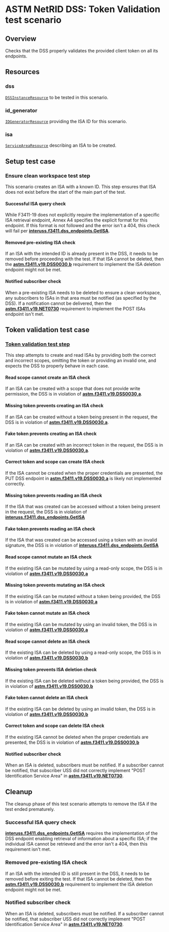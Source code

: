 # ASTM NetRID DSS: Token Validation test scenario

## Overview

Checks that the DSS properly validates the provided client token on all its endpoints.

## Resources

### dss

[`DSSInstanceResource`](../../../../../resources/astm/f3411/dss.py) to be tested in this scenario.

### id_generator

[`IDGeneratorResource`](../../../../../resources/interuss/id_generator.py) providing the ISA ID for this scenario.

### isa

[`ServiceAreaResource`](../../../../../resources/netrid/service_area.py) describing an ISA to be created.

## Setup test case

### Ensure clean workspace test step

This scenario creates an ISA with a known ID.  This step ensures that ISA does not exist before the start of the main
part of the test.

#### Successful ISA query check

While F3411-19 does not explicitly require the implementation of a specific ISA retrieval endpoint, Annex A4 specifies the explicit format for this endpoint.  If this format is not followed and the error isn't a 404, this check will fail per **[interuss.f3411.dss_endpoints.GetISA](../../../../../requirements/interuss/f3411/dss_endpoints.md)**.

#### Removed pre-existing ISA check

If an ISA with the intended ID is already present in the DSS, it needs to be removed before proceeding with the test.  If that ISA cannot be deleted, then the **[astm.f3411.v19.DSS0030,b](../../../../../requirements/astm/f3411/v19.md)** requirement to implement the ISA deletion endpoint might not be met.

#### Notified subscriber check

When a pre-existing ISA needs to be deleted to ensure a clean workspace, any subscribers to ISAs in that area must be notified (as specified by the DSS).  If a notification cannot be delivered, then the **[astm.f3411.v19.NET0730](../../../../../requirements/astm/f3411/v19.md)** requirement to implement the POST ISAs endpoint isn't met.

## Token validation test case

### [Token validation test step](test_steps/put_isa.md)

This step attempts to create and read ISAs by providing both the correct and incorrect scopes, omitting the token or providing an invalid one,
and expects the DSS to properly behave in each case.

#### Read scope cannot create an ISA check

If an ISA can be created with a scope that does not provide write permission, the DSS is in violation of **[astm.f3411.v19.DSS0030,a](../../../../../requirements/astm/f3411/v19.md)**.

#### Missing token prevents creating an ISA check

If an ISA can be created without a token being present in the request, the DSS is in violation of **[astm.f3411.v19.DSS0030,a](../../../../../requirements/astm/f3411/v19.md)**.

#### Fake token prevents creating an ISA check

If an ISA can be created with an incorrect token in the request, the DSS is in violation of **[astm.f3411.v19.DSS0030,a](../../../../../requirements/astm/f3411/v19.md)**.

#### Correct token and scope can create ISA check

If the ISA cannot be created when the proper credentials are presented,
the PUT DSS endpoint in **[astm.f3411.v19.DSS0030,a](../../../../../requirements/astm/f3411/v19.md)** is likely not implemented correctly.

#### Missing token prevents reading an ISA check

If the ISA that was created can be accessed without a token being present in the request,
the DSS is in violation of **[interuss.f3411.dss_endpoints.GetISA](../../../../../requirements/interuss/f3411/dss_endpoints.md)**

#### Fake token prevents reading an ISA check

If the ISA that was created can be accessed using a token with an invalid signature,
the DSS is in violation of **[interuss.f3411.dss_endpoints.GetISA](../../../../../requirements/interuss/f3411/dss_endpoints.md)**

#### Read scope cannot mutate an ISA check

If the existing ISA can be mutated by using a read-only scope, the DSS is in violation of **[astm.f3411.v19.DSS0030,a](../../../../../requirements/astm/f3411/v19.md)**

#### Missing token prevents mutating an ISA check

If the existing ISA can be mutated without a token being provided, the DSS is in violation of **[astm.f3411.v19.DSS0030,a](../../../../../requirements/astm/f3411/v19.md)**

#### Fake token cannot mutate an ISA check

If the existing ISA can be mutated by using an invalid token, the DSS is in violation of **[astm.f3411.v19.DSS0030,a](../../../../../requirements/astm/f3411/v19.md)**

#### Read scope cannot delete an ISA check

If the existing ISA can be deleted by using a read-only scope, the DSS is in violation of **[astm.f3411.v19.DSS0030,b](../../../../../requirements/astm/f3411/v19.md)**

#### Missing token prevents ISA deletion check

If the existing ISA can be deleted without a token being provided, the DSS is in violation of **[astm.f3411.v19.DSS0030,b](../../../../../requirements/astm/f3411/v19.md)**

#### Fake token cannot delete an ISA check

If the existing ISA can be deleted by using an invalid token, the DSS is in violation of **[astm.f3411.v19.DSS0030,b](../../../../../requirements/astm/f3411/v19.md)**

#### Correct token and scope can delete ISA check

If the existing ISA cannot be deleted when the proper credentials are presented, the DSS is in violation of **[astm.f3411.v19.DSS0030,b](../../../../../requirements/astm/f3411/v19.md)**

#### Notified subscriber check

When an ISA is deleted, subscribers must be notified. If a subscriber cannot be notified, that subscriber USS did not correctly implement "POST Identification Service Area" in **[astm.f3411.v19.NET0730](../../../../../requirements/astm/f3411/v19.md)**.

## Cleanup

The cleanup phase of this test scenario attempts to remove the ISA if the test ended prematurely.

### Successful ISA query check

**[interuss.f3411.dss_endpoints.GetISA](../../../../../requirements/interuss/f3411/dss_endpoints.md)** requires the implementation of the DSS endpoint enabling retrieval of information about a specific ISA; if the individual ISA cannot be retrieved and the error isn't a 404, then this requirement isn't met.

### Removed pre-existing ISA check

If an ISA with the intended ID is still present in the DSS, it needs to be removed before exiting the test. If that ISA cannot be deleted, then the **[astm.f3411.v19.DSS0030,b](../../../../../requirements/astm/f3411/v19.md)** requirement to implement the ISA deletion endpoint might not be met.

### Notified subscriber check

When an ISA is deleted, subscribers must be notified. If a subscriber cannot be notified, that subscriber USS did not correctly implement "POST Identification Service Area" in **[astm.f3411.v19.NET0730](../../../../../requirements/astm/f3411/v19.md)**.
